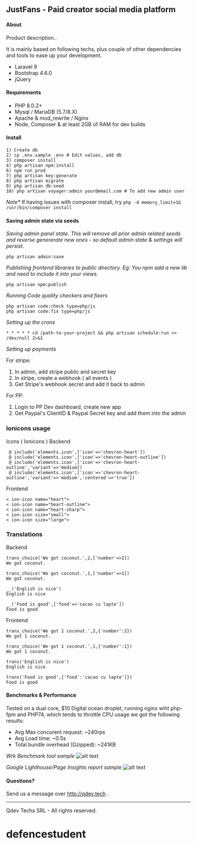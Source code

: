 ## JustFans - Paid creator social media platform

#### About


Product description..

It is mainly based on following techs, plus couple of other dependencies and tools to ease up your development.

- Laravel 9
- Bootstrap 4.6.0
- jQuery

#### Requirements

* PHP 8.0.2+
* Mysql / MariaDB (5.7/8.X)
* Apache & mod_rewrite / Nginx
* Node, Composer & at least 2GB of RAM for dev builds

#### Install

````
1) Create db
2) cp .env.sample .env # Edit values, add db
3) composer install
4) php artisan npm:install
6) npm run prod
7) php artisan key:generate
8) php artisan migrate
9) php artisan db:seed
10) php artisan voyager:admin your@email.com # To add new admin user
````
_Note*_ If having issues with composer install, try `php -d memory_limit=1G /usr/bin/composer install`


#### Saving admin state via seeds

_Saving admin panel state. This will remove all prior admin related seeds and reverse genererate new ones - so default admin state & settings will persist._

````
php artisan admin:save
````

_Publishing frontend libraries to public directory. Eg: You npm add a new lib and need to include it  into your views._
```
php artisan npm:publish
```


_Running Code quality checkers and fixers_

````
php artisan code:check type=php/js
php artisan code:fix type=php/js
````

_Setting up the crons_

````
* * * * * cd /path-to-your-project && php artisan schedule:run >> /dev/null 2>&1
````

_Setting up payments_

For stripe:
1. In admin, add stripe public and secret key
2. In stripe, create a webhook ( all events )
3. Get Stripe's webhook secret and add it back to admin

For PP:

1. Login to PP Dev dashboard, create new app
2. Get Paypal's ClientID & Paypal Secret key and add them into the admin


### Ionicons usage

Icons ( Ionicons )
Backend

````
 @ include('elements.icon',['icon'=>'chevron-heart'])
 @ include('elements.icon',['icon'=>'chevron-heart-outline'])
 @ include('elements.icon',['icon'=>'chevron-heart-outline','variant'=>'medium])
 @ include('elements.icon',['icon'=>'chevron-heart-outline','variant'=>'medium','centered'=>'true'])
````
            
Frontend
````
< ion-icon name="heart"> 
< ion-icon name="heart-outline"> 
< ion-icon name="heart-sharp"> 
< ion-icon size="small">
< ion-icon size="large">
````
            
### Translations

Backend
````
trans_choice('We got coconut.',2,['number'=>2])
We got coconut.

trans_choice('We got coconut.',1,['number'=>1])
We got coconut.

__('English is nice')
English is nice

__('Food is good',['food'=>'cacao cu lapte'])
Food is good
````

Frontend
````
trans_choice('We got 1 coconut.',2,{'number':2})
We got 1 coconut.

trans_choice('We got 1 coconut.',1,{'number':1})
We got 1 coconut.

trans('English is nice')
English is nice

trans('Food is good',{'food':'cacao cu lapte']})
Food is good
````
#### Benchmarks & Performance
 
Tested on a dual core, $10 Digital ocean droplet, running nginx wiht php-fpm and PHP74, which tends to throttle CPU usage we got the following results:

- Avg Max concurent request: ~240rps
- Avg Load time: ~0.5s
- Total bundle overhead (Gzipped): ~241KB

_Wrk Benchmark tool sample_
![alt text](https://i.imgur.com/gZ3o7eP.png)

_Google Lighthouse/Page Insights report sample_
![alt text](https://i.imgur.com/mFXY8Zb.png)

#### Questions?

Send us a message over http://qdev.tech .

<hr>

Qdev Techs SRL - All rights reserved.
# defencestudent
